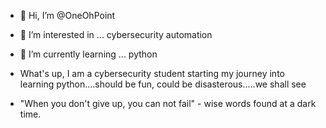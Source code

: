 - 👋 Hi, I’m @OneOhPoint
- 👀 I’m interested in ... cybersecurity automation
- 🌱 I’m currently learning ... python

- What's up, I am a cybersecurity student starting my journey into learning python....should be fun, could be disasterous.....we shall see

- "When you don't give up, you can not fail" - wise words found at a dark time.



<!---
OneOhPoint/OneOhPoint is a ✨ special ✨ repository because its `README.md` (this file) appears on your GitHub profile.
You can click the Preview link to take a look at your changes.
--->
